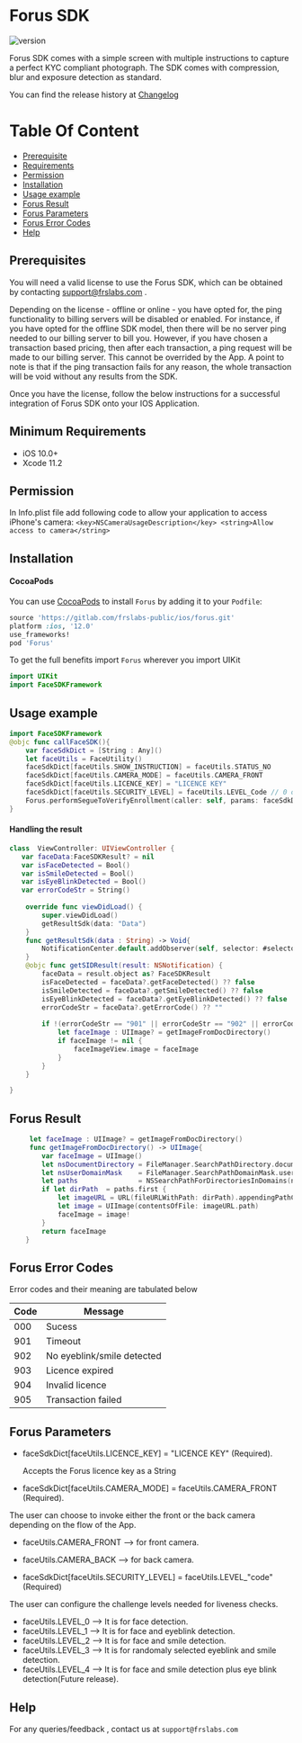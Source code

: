 
# Forus SDK

![version](https://img.shields.io/badge/version-v1.0.0-blue)

Forus SDK comes with a simple screen with multiple instructions to capture a perfect KYC compliant photograph. The SDK comes with compression, blur and exposure detection as standard.

You can find the release history at [Changelog](CHANGELOG.md)

# Table Of Content
- [Prerequisite](#prerequisite)
- [Requirements](#requirements)
- [Permission](#Permission)
- [Installation](#installation)
- [Usage example](#Usage-example)
- [Forus Result](#Forus-Result)
- [Forus Parameters](#Forus-parameters)
- [Forus Error Codes](#Forus-error-codes)
- [Help](#help)

## Prerequisites

You will need a valid license to use the Forus SDK, which can be obtained by contacting support@frslabs.com .

Depending on the license - offline or online - you have opted for, the ping functionality to billing servers will be disabled or enabled. For instance, if you have opted for the offline SDK model, then there will be no server ping needed to our billing server to bill you. However, if you have chosen a transaction based pricing, then after each transaction, a ping request will be made to our billing server. This cannot be overrided by the App. A point to note is that if the ping transaction fails for any reason, the whole transaction will be void without any results from the SDK.

Once you have the license, follow the below instructions for a successful integration of Forus SDK onto your IOS Application.

## Minimum Requirements

- iOS 10.0+
- Xcode 11.2

## Permission

In Info.plist file add following code to allow your application to access iPhone's camera:
``<key>NSCameraUsageDescription</key>
<string>Allow access to camera</string>``

## Installation

#### CocoaPods
You can use [CocoaPods](http://cocoapods.org/) to install `Forus` by adding it to your `Podfile`:

```ruby
source 'https://gitlab.com/frslabs-public/ios/forus.git'
platform :ios, '12.0'
use_frameworks!
pod 'Forus'
```

To get the full benefits import `Forus` wherever you import UIKit

``` swift
import UIKit
import FaceSDKFramework
```

## Usage example

```swift
import FaceSDKFramework
@objc func callFaceSDK(){
    var faceSdkDict = [String : Any]()
    let faceUtils = FaceUtility()
    faceSdkDict[faceUtils.SHOW_INSTRUCTION] = faceUtils.STATUS_NO
    faceSdkDict[faceUtils.CAMERA_MODE] = faceUtils.CAMERA_FRONT
    faceSdkDict[faceUtils.LICENCE_KEY] = "LICENCE KEY"
    faceSdkDict[faceUtils.SECURITY_LEVEL] = faceUtils.LEVEL_Code // 0 or 1 or 2, Eg: "faceUtils.LEVEL_2"
    Forus.performSegueToVerifyEnrollment(caller: self, params: faceSdkDict)
}
```
#### Handling the result

```swift
class  ViewController: UIViewController {
   var faceData:FaceSDKResult? = nil
   var isFaceDetected = Bool()
   var isSmileDetected = Bool()
   var isEyeBlinkDetected = Bool()
   var errorCodeStr = String()
   
    override func viewDidLoad() {
        super.viewDidLoad()
        getResultSdk(data: "Data")
    }
    func getResultSdk(data : String) -> Void{
        NotificationCenter.default.addObserver(self, selector: #selector(getSIDResult(result:)), name: NSNotification.Name(rawValue: data), object: nil)
    }
    @objc func getSIDResult(result: NSNotification) {
        faceData = result.object as? FaceSDKResult
        isFaceDetected = faceData?.getFaceDetected() ?? false
        isSmileDetected = faceData?.getSmileDetected() ?? false
        isEyeBlinkDetected = faceData?.getEyeBlinkDetected() ?? false
        errorCodeStr = faceData?.getErrorCode() ?? ""
        
        if !(errorCodeStr == "901" || errorCodeStr == "902" || errorCodeStr == "903" || errorCodeStr == "904") {
            let faceImage : UIImage? = getImageFromDocDirectory()
            if faceImage != nil {
                faceImageView.image = faceImage
            }
        } 
    }

}
``` 

## Forus Result

```swift
     let faceImage : UIImage? = getImageFromDocDirectory()
     func getImageFromDocDirectory() -> UIImage{
        var faceImage = UIImage()
        let nsDocumentDirectory = FileManager.SearchPathDirectory.documentDirectory
        let nsUserDomainMask    = FileManager.SearchPathDomainMask.userDomainMask
        let paths               = NSSearchPathForDirectoriesInDomains(nsDocumentDirectory, nsUserDomainMask, true)
        if let dirPath  = paths.first {
            let imageURL = URL(fileURLWithPath: dirPath).appendingPathComponent("faceImage.png")
            let image = UIImage(contentsOfFile: imageURL.path)
            faceImage = image!
        }
        return faceImage
    }
```

## Forus Error Codes

Error codes and their meaning are tabulated below

| Code          | Message                 |
| -------------- | ---------------------- |
| 000  | Sucess  |
| 901  | Timeout |
| 902  | No eyeblink/smile detected  |
| 903  | Licence expired   |
| 904  | Invalid licence   |
| 905  | Transaction failed  |


## Forus Parameters

- faceSdkDict[faceUtils.LICENCE_KEY] = "LICENCE KEY" (Required).

  Accepts the Forus licence key as a String

- faceSdkDict[faceUtils.CAMERA_MODE] = faceUtils.CAMERA_FRONT (Required).

The user can choose to invoke either the front or the back camera depending on the flow of the App.
  - faceUtils.CAMERA_FRONT --> for front camera.
  - faceUtils.CAMERA_BACK --> for back camera.

- faceSdkDict[faceUtils.SECURITY_LEVEL] = faceUtils.LEVEL_"code" (Required)

The user can configure the challenge levels needed for liveness checks.
  - faceUtils.LEVEL_0 --> It is for face detection.
  - faceUtils.LEVEL_1 --> It is for face and eyeblink detection.
  - faceUtils.LEVEL_2 --> It is for face and smile detection.
  - faceUtils.LEVEL_3 --> It is for randomaly selected eyeblink and smile detection.
  - faceUtils.LEVEL_4 --> It is for face and smile detection plus eye blink detection(Future release).
  
## Help

For any queries/feedback , contact us at `support@frslabs.com` 

